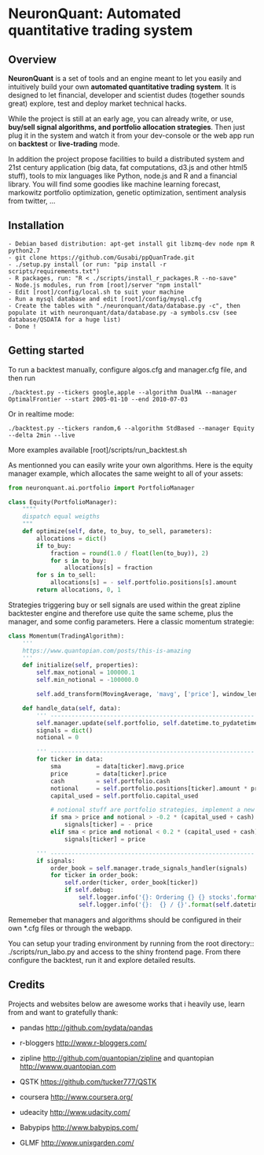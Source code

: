 NeuronQuant: Automated quantitative trading system
==================================================

Overview
--------

**NeuronQuant** is a set of tools and an engine meant to let you easily and intuitively build your own **automated quantitative trading system**.
It is designed to let financial, developer and scientist dudes (together sounds great) explore, test and deploy market technical hacks.

While the project is still at an early age, you can already write, or use, **buy/sell signal algorithms, and portfolio allocation strategies**.
Then just plug it in the system and watch it from your dev-console or the web app run on **backtest** or **live-trading** mode.

In addition the project propose facilities to build a distributed system and 21st century application (big data, fat computations, d3.js and other html5 stuff),
tools to mix languages like Python, node.js and R and a financial library.
You will find some goodies like machine learning forecast, markowitz portfolio optimization, genetic optimization, sentiment analysis from twitter, ...


Installation
------------
    - Debian based distribution: apt-get install git libzmq-dev node npm R python2.7
    - git clone https://github.com/Gusabi/ppQuanTrade.git
    - ./setup.py install (or run: "pip install -r scripts/requirements.txt")
    - R packages, run: "R < ./scripts/install_r_packages.R --no-save"
    - Node.js modules, run from [root]/server "npm install"
    - Edit [root]/config/local.sh to suit your machine
    - Run a mysql database and edit [root]/config/mysql.cfg 
    - Create the tables with "./neuronquant/data/database.py -c", then populate it with neuronquant/data/database.py -a symbols.csv (see database/QSDATA for a huge list)
    - Done !


Getting started
---------------

To run a backtest manually, configure algos.cfg and manager.cfg file, and then run

```./backtest.py --tickers google,apple --algorithm DualMA --manager OptimalFrontier --start 2005-01-10 --end 2010-07-03```

Or in realtime mode:

```./backtest.py --tickers random,6 --algorithm StdBased --manager Equity --delta 2min --live```

More examples available [root]/scripts/run_backtest.sh

As mentionned you can easily write your own algorithms. Here is the equity manager example, which allocates the same weight
to all of your assets:

```python
from neuronquant.ai.portfolio import PortfolioManager

class Equity(PortfolioManager):
    """"
    dispatch equal weigths
    """
    def optimize(self, date, to_buy, to_sell, parameters):
        allocations = dict()
        if to_buy:
            fraction = round(1.0 / float(len(to_buy)), 2)
            for s in to_buy:
                allocations[s] = fraction
        for s in to_sell:
            allocations[s] = - self.portfolio.positions[s].amount
        return allocations, 0, 1
```

Strategies triggering buy or sell signals are used within the great zipline backtester engine and therefore use quite the same scheme,
plus the manager, and some config parameters. Here a classic momentum strategie:

```python
class Momentum(TradingAlgorithm):
    '''
    https://www.quantopian.com/posts/this-is-amazing
    '''
    def initialize(self, properties):
        self.max_notional = 100000.1
        self.min_notional = -100000.0

        self.add_transform(MovingAverage, 'mavg', ['price'], window_length=properties.get('window_length', 3))

    def handle_data(self, data):
        ''' ----------------------------------------------------------    Init   --'''
        self.manager.update(self.portfolio, self.datetime.to_pydatetime())
        signals = dict()
        notional = 0

        ''' ----------------------------------------------------------    Scan   --'''
        for ticker in data:
            sma          = data[ticker].mavg.price
            price        = data[ticker].price
            cash         = self.portfolio.cash
            notional     = self.portfolio.positions[ticker].amount * price
            capital_used = self.portfolio.capital_used

            # notional stuff are portfolio strategies, implement a new one, combinaison => parameters !
            if sma > price and notional > -0.2 * (capital_used + cash):
                signals[ticker] = - price
            elif sma < price and notional < 0.2 * (capital_used + cash):
                signals[ticker] = price

        ''' ----------------------------------------------------------   Orders  --'''
        if signals:
            order_book = self.manager.trade_signals_handler(signals)
            for ticker in order_book:
                self.order(ticker, order_book[ticker])
                if self.debug:
                    self.logger.info('{}: Ordering {} {} stocks'.format(self.datetime, ticker, order_book[ticker]))
                    self.logger.info('{}:  {} / {}'.format(self.datetime, sma, price))
```

Rememeber that managers and algorithms should be configured in their own \*.cfg files or through the webapp.

You can setup your trading environment by running from the root directory::
    ./scripts/run_labo.py
and access to the shiny frontend page. From there configure the backtest, run it and explore detailed results.


Credits
-------

Projects and websites below are awesome works that i heavily use, learn from and want to gratefully thank:

* pandas http://github.com/pydata/pandas

* r-bloggers http://www.r-bloggers.com/

* zipline http://github.com/quantopian/zipline and quantopian http://wwww.quantopian.com

* QSTK https://github.com/tucker777/QSTK

* coursera http://www.coursera.org/

* udeacity http://www.udacity.com/

* Babypips http://www.babypips.com/

* GLMF http://www.unixgarden.com/
